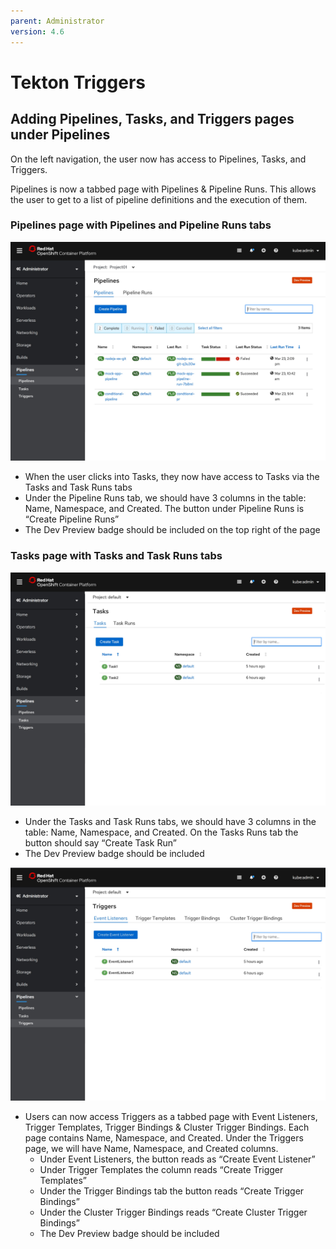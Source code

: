 ```yaml
---
parent: Administrator
version: 4.6
---
```


# Tekton Triggers

## Adding Pipelines, Tasks, and Triggers pages under Pipelines
On the left navigation, the user now has access to Pipelines, Tasks, and Triggers.

Pipelines is now a tabbed page with Pipelines & Pipeline Runs. This allows the user to get to a list of pipeline definitions and the execution of them.

### Pipelines page with Pipelines and Pipeline Runs tabs
![pipelines-page](img/pipelines-page.jpg)
- When the user clicks into Tasks, they now have access to Tasks via the Tasks and Task Runs tabs
- Under the Pipeline Runs tab, we should have 3 columns in the table: Name, Namespace, and Created. The button under Pipeline Runs is “Create Pipeline Runs”
- The Dev Preview badge should be included on the top right of the page

### Tasks page with Tasks and Task Runs tabs
![tasks-page](img/tasks-page.jpg)
- Under the Tasks and Task Runs tabs, we should have 3 columns in the table: Name, Namespace, and Created. On the Tasks Runs tab the button should say “Create Task Run”
- The Dev Preview badge should be included

![triggers-page](img/triggers-page.jpg)
- Users can now access Triggers as a tabbed page with Event Listeners, Trigger Templates, Trigger Bindings & Cluster Trigger Bindings. Each page contains Name, Namespace, and Created.
Under the Triggers page, we will have Name, Namespace, and Created columns.
  - Under Event Listeners, the button reads as “Create Event Listener”
  - Under Trigger Templates the column reads “Create Trigger Templates”
  - Under the Trigger Bindings tab the button reads “Create Trigger Bindings”
  - Under the Cluster Trigger Bindings reads “Create Cluster Trigger Bindings”
  - The Dev Preview badge should be included

